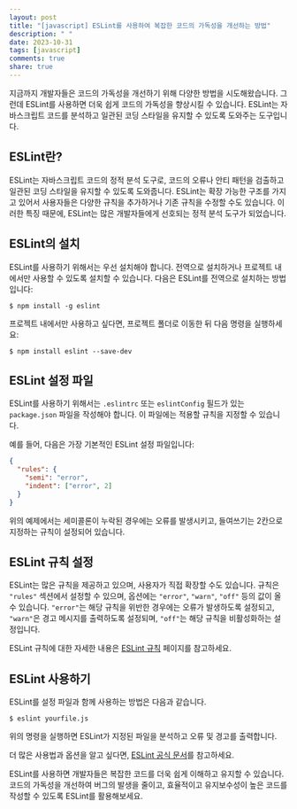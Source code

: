 ```yaml
---
layout: post
title: "[javascript] ESLint를 사용하여 복잡한 코드의 가독성을 개선하는 방법"
description: " "
date: 2023-10-31
tags: [javascript]
comments: true
share: true
---
```


지금까지 개발자들은 코드의 가독성을 개선하기 위해 다양한 방법을 시도해왔습니다. 그런데 ESLint를 사용하면 더욱 쉽게 코드의 가독성을 향상시킬 수 있습니다. ESLint는 자바스크립트 코드를 분석하고 일관된 코딩 스타일을 유지할 수 있도록 도와주는 도구입니다.

## ESLint란?

ESLint는 자바스크립트 코드의 정적 분석 도구로, 코드의 오류나 안티 패턴을 검출하고 일관된 코딩 스타일을 유지할 수 있도록 도와줍니다. ESLint는 확장 가능한 구조를 가지고 있어서 사용자들은 다양한 규칙을 추가하거나 기존 규칙을 수정할 수도 있습니다. 이러한 특징 때문에, ESLint는 많은 개발자들에게 선호되는 정적 분석 도구가 되었습니다.

## ESLint의 설치

ESLint를 사용하기 위해서는 우선 설치해야 합니다. 전역으로 설치하거나 프로젝트 내에서만 사용할 수 있도록 설치할 수 있습니다. 다음은 ESLint를 전역으로 설치하는 방법입니다:

```
$ npm install -g eslint
```

프로젝트 내에서만 사용하고 싶다면, 프로젝트 폴더로 이동한 뒤 다음 명령을 실행하세요:

```
$ npm install eslint --save-dev
```

## ESLint 설정 파일

ESLint를 사용하기 위해서는 `.eslintrc` 또는 `eslintConfig` 필드가 있는 `package.json` 파일을 작성해야 합니다. 이 파일에는 적용할 규칙을 지정할 수 있습니다. 

예를 들어, 다음은 가장 기본적인 ESLint 설정 파일입니다:

```json
{
  "rules": {
    "semi": "error",
    "indent": ["error", 2]
  }
}
```

위의 예제에서는 세미콜론이 누락된 경우에는 오류를 발생시키고, 들여쓰기는 2칸으로 지정하는 규칙이 설정되어 있습니다.

## ESLint 규칙 설정

ESLint는 많은 규칙을 제공하고 있으며, 사용자가 직접 확장할 수도 있습니다. 규칙은 `"rules"` 섹션에서 설정할 수 있으며, 옵션에는 `"error"`, `"warn"`, `"off"` 등의 값이 올 수 있습니다. `"error"`는 해당 규칙을 위반한 경우에는 오류가 발생하도록 설정되고, `"warn"`은 경고 메시지를 출력하도록 설정되며, `"off"`는 해당 규칙을 비활성화하는 설정입니다.

ESLint 규칙에 대한 자세한 내용은 [ESLint 규칙](https://eslint.org/docs/rules/) 페이지를 참고하세요.

## ESLint 사용하기

ESLint를 설정 파일과 함께 사용하는 방법은 다음과 같습니다.

```
$ eslint yourfile.js
```

위의 명령을 실행하면 ESLint가 지정된 파일을 분석하고 오류 및 경고를 출력합니다.

더 많은 사용법과 옵션을 알고 싶다면, [ESLint 공식 문서](https://eslint.org/docs/user-guide/getting-started)를 참고하세요.

ESLint를 사용하면 개발자들은 복잡한 코드를 더욱 쉽게 이해하고 유지할 수 있습니다. 코드의 가독성을 개선하여 버그의 발생을 줄이고, 효율적이고 유지보수성이 높은 코드를 작성할 수 있도록 ESLint를 활용해보세요.